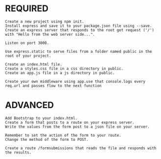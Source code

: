 
# REQUIRED

    Create a new project using npm init.
    Install express and save it to your package.json file using --save.
    Create an express server that responds to the root get request ('/') with "Hello from the web server side...".

    Listen on port 3000.

    Use express.static to serve files from a folder named public in the root of your project.

    Create an index.html file.
    Create a styles.css file in a css directory in public.
    Create an app.js file in a js directory in public.

    Create your own middleware using app.use that console.logs every req.url and passes flow to the next function

# ADVANCED

    Add Bootstrap to your index.html.
    Create a form that posts to a route on your express server.
    Write the values from the form post to a json file on your server.

    Remember to set the action of the form to your route.
    Change the method of the form to POST.

    Create a route /formsubmissions that reads the file and responds with the results.

